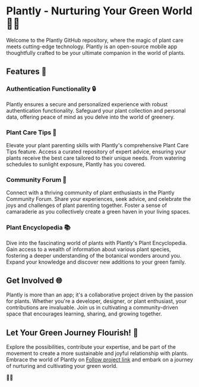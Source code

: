 # Plantly - Nurturing Your Green World 🌱🌿

Welcome to the Plantly GitHub repository, where the magic of plant care meets cutting-edge technology. Plantly is an open-source mobile app thoughtfully crafted to be your ultimate companion in the world of plants.

## Features 🚀

### Authentication Functionality 🔒
Plantly ensures a secure and personalized experience with robust authentication functionality. Safeguard your plant collection and personal data, offering peace of mind as you delve into the world of greenery.

### Plant Care Tips 🌼
Elevate your plant parenting skills with Plantly's comprehensive Plant Care Tips feature. Access a curated repository of expert advice, ensuring your plants receive the best care tailored to their unique needs. From watering schedules to sunlight exposure, Plantly has you covered.

### Community Forum 💬
Connect with a thriving community of plant enthusiasts in the Plantly Community Forum. Share your experiences, seek advice, and celebrate the joys and challenges of plant parenting together. Foster a sense of camaraderie as you collectively create a green haven in your living spaces.

### Plant Encyclopedia 📚
Dive into the fascinating world of plants with Plantly's Plant Encyclopedia. Gain access to a wealth of information about various plant species, fostering a deeper understanding of the botanical wonders around you. Expand your knowledge and discover new additions to your green family.

## Get Involved 🌐

Plantly is more than an app; it's a collaborative project driven by the passion for plants. Whether you're a developer, designer, or plant enthusiast, your contributions are invaluable. Join us in cultivating a community-driven space that encourages learning, sharing, and growing together.

## Let Your Green Journey Flourish! 🌿

Explore the possibilities, contribute your expertise, and be part of the movement to create a more sustainable and joyful relationship with plants. Embrace the world of Plantly on [Follow project link](https://github.com/HorridHanu/Plantly) and embark on a journey of nurturing and cultivating your green world.

🌿🚀
